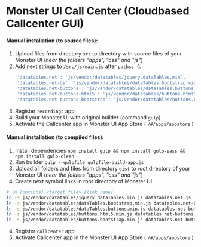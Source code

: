 # Monster UI Call Center (Cloudbased Callcenter GUI)

#### Manual installation (to source files):
1. Upload files from directory `src` to directory with source files of your Monster UI (*near the folders "apps", "css" and "js"*)
2. Add next strings to `/src/js/main.js` after `paths: {`:
```javascript
    'datatables.net': 'js/vendor/datatables/jquery.dataTables.min',
    'datatables.net-bs': 'js/vendor/datatables/dataTables.bootstrap.min',
    'datatables.net-buttons': 'js/vendor/datatables/dataTables.buttons.min',
    'datatables.net-buttons-html5': 'js/vendor/datatables/buttons.html5.min',
    'datatables.net-buttons-bootstrap': 'js/vendor/datatables/buttons.bootstrap.min',
```
3. Register `recordings` app
4. Build your Monster UI with original builder (command `gulp`)
5. Activate the Callcenter app in Monster UI App Store ( `/#/apps/appstore` )

#### Manual installation (to compiled files):
1. Install dependencies
`npm install gulp && npm install gulp-sass && npm install gulp-clean`
2. Run builder
`gulp --gulpfile gulpfile-build-app.js`
3. Upload all folders and files from directory `dist` to root directory of your Monster UI (*near the folders "apps", "css" and "js"*)
4. Create next symbol links in root directory of Monster UI
```bash
# ln [options] <target file> [link name]
ln -s js/vendor/datatables/jquery.dataTables.min.js datatables.net.js
ln -s js/vendor/datatables/dataTables.bootstrap.min.js datatables.net-bs.js
ln -s js/vendor/datatables/dataTables.buttons.min.js datatables.net-buttons.js
ln -s js/vendor/datatables/buttons.html5.min.js datatables.net-buttons-html5.js
ln -s js/vendor/datatables/buttons.bootstrap.min.js datatables.net-buttons-bootstrap.js
```
4. Register `callcenter` app
5. Activate Callcenter app in the Monster UI App Store ( `/#/apps/appstore` )